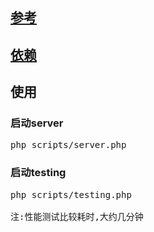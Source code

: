 ## [参考](https://github.com/rabbitmq/rabbitmq-perf-test/blob/master/html/README.md)
## [依赖](https://github.com/rabbitmq/rabbitmq-perf-test/releases)
## 使用
### 启动server
<pre>
php scripts/server.php
</pre>
### 启动testing
<pre>
php scripts/testing.php

注:性能测试比较耗时,大约几分钟
</pre>